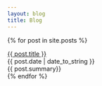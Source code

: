 ```yaml
---
layout: blog
title: Blog
---
```


{% for post in site.posts %}
<div class="mb-5">
  <a href="{{ post.url }}" class="text-xl block">{{ post.title }}</a>
  <div class="text-xs">{{ post.date | date_to_string }}</div>
  <div class="text-sm pt-3">{{ post.summary}}</div>
</div>
{% endfor %}
